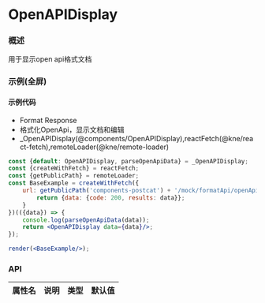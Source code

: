 
# OpenAPIDisplay


### 概述

用于显示open api格式文档


### 示例(全屏)

#### 示例代码

- Format Response
- 格式化OpenApi，显示文档和编辑
- _OpenAPIDisplay(@components/OpenAPIDisplay),reactFetch(@kne/react-fetch),remoteLoader(@kne/remote-loader)

```jsx
const {default: OpenAPIDisplay, parseOpenApiData} = _OpenAPIDisplay;
const {createWithFetch} = reactFetch;
const {getPublicPath} = remoteLoader;
const BaseExample = createWithFetch({
    url: getPublicPath('components-postcat') + '/mock/formatApi/openApi.json', transformResponse: ({data}) => {
        return {data: {code: 200, results: data}};
    }
})(({data}) => {
    console.log(parseOpenApiData(data));
    return <OpenAPIDisplay data={data}/>;
});

render(<BaseExample/>);

```


### API

|属性名|说明|类型|默认值|
|  ---  | ---  | --- | --- |

